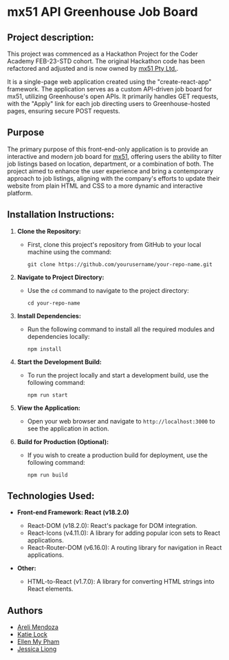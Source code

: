 # mx51 API Greenhouse Job Board

## Project description:

This project was commenced as a Hackathon Project for the Coder Academy FEB-23-STD cohort. The original Hackathon code has been refactored and adjusted and is now owned by [mx51 Pty Ltd.](https://mx51.com/).

It is a single-page web application created using the "create-react-app" framework. The application serves as a custom API-driven job board for mx51, utilizing Greenhouse's open APIs. It primarily handles GET requests, with the "Apply" link for each job directing users to Greenhouse-hosted pages, ensuring secure POST requests.

## Purpose

The primary purpose of this front-end-only application is to provide an interactive and modern job board for [mx51](https://mx51.com/), offering users the ability to filter job listings based on location, department, or a combination of both. The project aimed to enhance the user experience and bring a contemporary approach to job listings, aligning with the company's efforts to update their website from plain HTML and CSS to a more dynamic and interactive platform.


## Installation Instructions:

1. **Clone the Repository:**
   - First, clone this project's repository from GitHub to your local machine using the command:
     ```
     git clone https://github.com/yourusername/your-repo-name.git
     ```

2. **Navigate to Project Directory:**
   - Use the `cd` command to navigate to the project directory:
     ```
     cd your-repo-name
     ```

3. **Install Dependencies:**
   - Run the following command to install all the required modules and dependencies locally:
     ```
     npm install
     ```

4. **Start the Development Build:**
   - To run the project locally and start a development build, use the following command:
     ```
     npm run start
     ```

5. **View the Application:**
   - Open your web browser and navigate to `http://localhost:3000` to see the application in action.
     

6. **Build for Production (Optional):**
   - If you wish to create a production build for deployment, use the following command:
     ```
     npm run build
     ```

## Technologies Used:

* **Front-end Framework: React (v18.2.0)**
  * React-DOM (v18.2.0): React's package for DOM integration.
  * React-Icons (v4.11.0): A library for adding popular icon sets to React applications.
  * React-Router-DOM (v6.16.0): A routing library for navigation in React applications.

* **Other:**
  * HTML-to-React (v1.7.0): A library for converting HTML strings into React elements.

## Authors

* [Areli Mendoza](https://github.com/arelimdz)
* [Katie Lock](https://github.com/katielock92)
* [Ellen My Pham](https://github.com/ellenpham)
* [Jessica Liong](https://github.com/jessicacliong)

